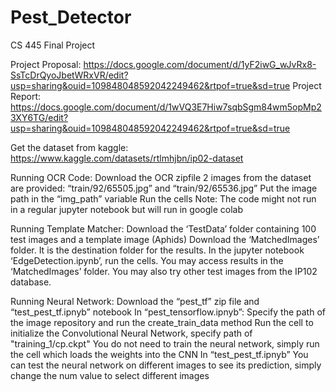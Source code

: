 # Pest_Detector
CS 445 Final Project

Project Proposal: https://docs.google.com/document/d/1yF2iwG_wJvRx8-SsTcDrQyoJbetWRxVR/edit?usp=sharing&ouid=109848048592042249462&rtpof=true&sd=true
Project Report: https://docs.google.com/document/d/1wVQ3E7Hiw7sqbSgm84wm5opMp23XY6TG/edit?usp=sharing&ouid=109848048592042249462&rtpof=true&sd=true

Get the dataset from kaggle: https://www.kaggle.com/datasets/rtlmhjbn/ip02-dataset

Running OCR Code:
Download the OCR zipfile
2 images from the dataset are provided: “train/92/65505.jpg” and “train/92/65536.jpg”
Put the image path in the “img_path” variable
Run the cells
Note: The code might not run in a regular jupyter notebook but will run in google colab


Running Template Matcher:
Download the ‘TestData’ folder containing 100 test images and a template image (Aphids)
Download the ‘MatchedImages’ folder. It is the destination folder for the results.
In the jupyter notebook ‘EdgeDetection.ipynb’, run the cells.
You may access results in the ‘MatchedImages’ folder. You may also try other test images from the IP102 database.


Running Neural Network:
Download the “pest_tf” zip file and “test_pest_tf.ipnyb” notebook
In “pest_tensorflow.ipnyb”:
Specify the path of the image repository and run the create_train_data method
Run the cell to initialize the Convolutional Neural Network, specify path of "training_1/cp.ckpt"
You do not need to train the neural network, simply run the cell which loads the weights into the CNN
In “test_pest_tf.ipnyb”
You can test the neural network on different images to see its prediction, simply change the num value to select different images

